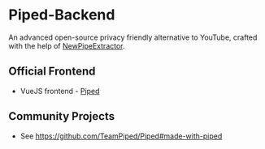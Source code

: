 # Piped-Backend

An advanced open-source privacy friendly alternative to YouTube, crafted with the help of [NewPipeExtractor](https://github.com/TeamNewPipe/NewPipeExtractor).

## Official Frontend

-   VueJS frontend - [Piped](https://github.com/TeamPiped/Piped)

## Community Projects

-   See https://github.com/TeamPiped/Piped#made-with-piped
